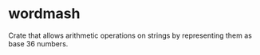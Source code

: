 # wordmash

Crate that allows arithmetic operations on strings by representing them as base 36 numbers.
